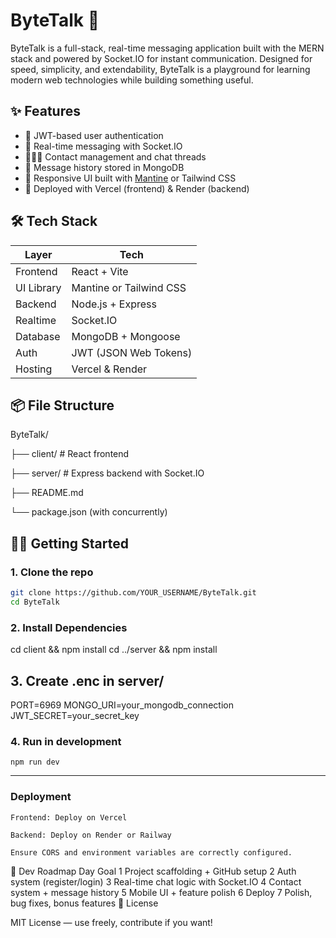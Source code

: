 # ByteTalk 💬

ByteTalk is a full-stack, real-time messaging application built with the MERN stack and powered by Socket.IO for instant communication. Designed for speed, simplicity, and extendability, ByteTalk is a playground for learning modern web technologies while building something useful.

## ✨ Features

- 🔐 JWT-based user authentication
- 💬 Real-time messaging with Socket.IO
- 🧑‍🤝‍🧑 Contact management and chat threads
- 💾 Message history stored in MongoDB
- 🎨 Responsive UI built with [Mantine](https://mantine.dev) or Tailwind CSS
- 🚀 Deployed with Vercel (frontend) & Render (backend)

## 🛠 Tech Stack

| Layer      | Tech                     |
|------------|--------------------------|
| Frontend   | React + Vite             |
| UI Library | Mantine or Tailwind CSS  |
| Backend    | Node.js + Express        |
| Realtime   | Socket.IO                |
| Database   | MongoDB + Mongoose       |
| Auth       | JWT (JSON Web Tokens)    |
| Hosting    | Vercel & Render          |

## 📦 File Structure

ByteTalk/

├── client/ # React frontend

├── server/ # Express backend with Socket.IO

├── README.md

└── package.json (with concurrently)

## 🧑‍💻 Getting Started

### 1. Clone the repo

```bash
git clone https://github.com/YOUR_USERNAME/ByteTalk.git
cd ByteTalk
```

### 2. Install Dependencies
cd client && npm install
cd ../server && npm install

## 3. Create .enc in server/
PORT=6969
MONGO_URI=your_mongodb_connection
JWT_SECRET=your_secret_key

### 4. Run in development

```
npm run dev
```

---

### Deployment

    Frontend: Deploy on Vercel

    Backend: Deploy on Render or Railway

    Ensure CORS and environment variables are correctly configured.

📅 Dev Roadmap
Day	Goal
1	Project scaffolding + GitHub setup
2	Auth system (register/login)
3	Real-time chat logic with Socket.IO
4	Contact system + message history
5	Mobile UI + feature polish
6	Deploy
7	Polish, bug fixes, bonus features
🤝 License

MIT License — use freely, contribute if you want!
